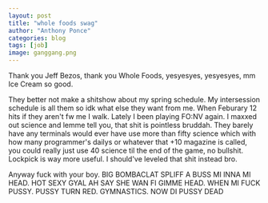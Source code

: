 ```yaml
---
layout: post
title: "whole foods swag"
author: "Anthony Ponce"
categories: blog
tags: [job]
image: ganggang.png
---
```

Thank you Jeff Bezos, thank you Whole Foods, yesyesyes, yesyesyes, mm Ice Cream so good.

They better not make a shitshow about my spring schedule. My intersession schedule is all them so idk what else they want from me. When Feburary 12 hits if they aren't fw me I walk. Lately I been playing FO:NV again. I maxxed out science and lemme tell you, that shit is pointless bruddah. They barely have any terminals would ever have use more than fifty science which with how many programmer's dailys or whatever that +10 magazine is called, you could really just use 40 science til the end of the game, no bullshit. Lockpick is way more useful. I should've leveled that shit instead bro. 

Anyway fuck with your boy. BIG BOMBACLAT SPLIFF A BUSS MI INNA MI HEAD. HOT SEXY GYAL AH SAY SHE WAN FI GIMME HEAD. WHEN MI FUCK PUSSY. PUSSY TURN RED. GYMNASTICS. NOW DI PUSSY DEAD
